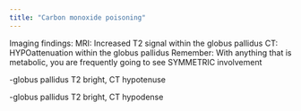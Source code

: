 ```yaml
---
title: "Carbon monoxide poisoning"
---
```

Imaging findings: 
MRI: Increased T2 signal within the globus pallidus
CT: HYPOattenuation within the globus pallidus
Remember: With anything that is metabolic, you are frequently going to see SYMMETRIC involvement

-globus pallidus T2 bright, CT hypotenuse

-globus pallidus T2 bright, CT hypodense

